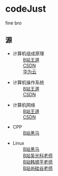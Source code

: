 # codeJust
fine bro

## 源
- 计算机组成原理  
$\qquad$[B站王道](https://www.bilibili.com/video/BV1BE411D7ii/?spm_id_from=333.337.search-card.all.click&vd_source=ce60d763111e153f4b39f38fc7bfd6c0)  
$\qquad$[CSDN](https://blog.csdn.net/weixin_43914604/article/details/104096298?ops_request_misc=%257B%2522request%255Fid%2522%253A%2522167785405816800225524908%2522%252C%2522scm%2522%253A%252220140713.130102334.pc%255Fblog.%2522%257D&request_id=167785405816800225524908&biz_id=0&utm_medium=distribute.pc_search_result.none-task-blog-2~blog~first_rank_ecpm_v1~rank_v31_ecpm-3-104096298-null-null.blog_rank_default&utm_term=%E8%AE%A1%E7%AE%97%E6%9C%BA&spm=1018.2226.3001.4450)  
$\qquad$[华为云](https://huaweicloud.csdn.net/63a566bbb878a54545946597.html?spm=1001.2101.3001.6650.2&utm_medium=distribute.pc_relevant.none-task-blog-2%7Edefault%7EBlogCommendFromBaidu%7Eactivity-2-112739522-blog-104096298.pc_relevant_vip_default&depth_1-utm_source=distribute.pc_relevant.none-task-blog-2%7Edefault%7EBlogCommendFromBaidu%7Eactivity-2-112739522-blog-104096298.pc_relevant_vip_default&utm_relevant_index=3)

- 计算机操作系统  
$\qquad$[B站王道](https://www.bilibili.com/video/BV1YE411D7nH/?spm_id_from=333.337.search-card.all.click&vd_source=ce60d763111e153f4b39f38fc7bfd6c0)   
$\qquad$[CSDN](https://bithachi.blog.csdn.net/article/details/104415990)

- 计算机网络  
$\qquad$[B站王道](https://www.bilibili.com/video/BV19E411D78Q/?spm_id_from=333.999.0.0&vd_source=ce60d763111e153f4b39f38fc7bfd6c0)  
$\qquad$[CSDN](https://bithachi.blog.csdn.net/article/details/104722679)

- CPP  
$\qquad$[B站黑马](https://www.bilibili.com/video/BV1et411b73Z/?spm_id_from=333.337.search-card.all.click&vd_source=ce60d763111e153f4b39f38fc7bfd6c0)

- Linux  
$\qquad$[B站黑马](https://www.bilibili.com/video/BV1n84y1i7td?p=1&vd_source=ce60d763111e153f4b39f38fc7bfd6c0)    
$\qquad$[B站吴光科老师](https://www.bilibili.com/cheese/play/ss703?csource=Hp_searchresult&spm_id_from=333.337.0.0)   
$\qquad$[B站韩顺平老师](https://www.bilibili.com/video/BV1Sv411r7vd?p=1&vd_source=ce60d763111e153f4b39f38fc7bfd6c0)   
$\qquad$[B站尚硅谷老师](https://www.bilibili.com/video/BV1WY4y1H7d3/?spm_id_from=333.337.search-card.all.click&vd_source=ce60d763111e153f4b39f38fc7bfd6c0)  
